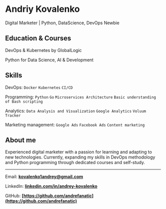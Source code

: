 # **Andriy Kovalenko**
Digital Marketer | Python, DataScience, DevOps Newbie

## Education & Courses 

DevOps & Kubernetes by GlobalLogic

Python for Data Science, AI & Development

## Skills

DevOps: `Docker` `Kubernetes` `CI/CD`

Programming: `Python` `Go` `Microservices Architecture` `Basic understanding of Bash scripting`

Analytics: `Data Analysis and Visualization` `Google Analytics` `Voluum Tracker`

Marketing management: `Google Ads` `Facebook Ads` `Content marketing` 

## About me
Experienced digital marketer with a passion for learning and adapting to new technologies. Currently, expanding my skills in DevOps methodology and Python programming through dedicated courses and self-study.

---

Email: **<kovalenko1andrey@gmail.com>**

LinkedIn: **[linkedin.com/in/andrey-kovalenko](https://www.linkedin.com/in/andrey-kovalenko-826b59168/)**

GitHub: **[https://github.com/andrefanatic](https://github.com/andrefanatic)**
